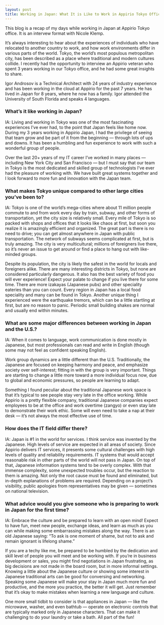 ```yaml
---
layout: post
title: Working in Japan: What It is Like to Work in Appirio Tokyo Office
---
```


This blog is a recap of my days while working in Japan at Appirio Tokyo office. It is an intervew format with Nicole Klemp.

It’s always interesting to hear about the experiences of individuals who have relocated to another country to work, and how work environments differ in various parts of the world. Tokyo, the world’s most populous metropolitan city, has been described as a place where traditional and modern cultures collide. I recently had the opportunity to interview an Appirio veteran who spent 3 years working in our Tokyo office, and he had some great insights to share.

Igor Androsov is a Technical Architect with 24 years of industry experience and has been working in the cloud at Appirio for the past 7 years. He has lived in Japan for 8 years, where he now has a family. Igor attended the University of South Florida and speaks 4 languages.

### What’s it like working in Japan?

IA: Living and working in Tokyo was one of the most fascinating experiences I’ve ever had, to the point that Japan feels like home now. During my 3 years working in Appirio Japan, I had the privilege of seeing that team grow and be part of it from the beginning — through lots of ups and downs. It has been a humbling and fun experience to work with such a wonderful group of people.

Over the last 20+ years of my IT career I’ve worked in many places — including New York City and San Francisco — but I must say that our team in Tokyo is the most dedicated and skilled group of technologists I’ve ever had the pleasure of working with. We have built great systems together and I look forward to more fun and innovation with the Japan team.

### What makes Tokyo unique compared to other large cities you’ve been to?

IA: Tokyo is one of the world’s mega-cities where about 11 million people commute to and from work every day by train, subway, and other forms of transportation, yet the city size is relatively small. Every mile of Tokyo is so packed with shops and offices that it looks like chaos at first, but soon you realize it is amazingly efficient and organized. The great part is there is no need to drive; you can get almost anywhere in Japan with public transportation. The network of subways seems complicated at first, but is truly amazing. The city is very multicultural; millions of foreigners live there, so it’s never an issue to get around or find a place to hang out with like-minded groups.

Despite its population, the city is likely the safest in the world for locals and foreigners alike. There are many interesting districts in Tokyo, but none are considered particularly dangerous. It also has the best variety of food you will ever experience! Expect your palate to change if you live there for some time. There are more izakayas (Japanese pubs) and other speciality eateries than you can count. Every region in Japan has a local food speciality and many can be found in Tokyo. Another unique thing I experienced were the earthquake tremors, which can be a little startling at first, but are no reason to panic. Periodic small building shakes are normal and usually end within minutes.

### What are some major differences between working in Japan and the U.S.?

IA: When it comes to language, work communication is done mostly in Japanese, but most professionals can read and write in English (though some may not feel as confident speaking English).

Work group dynamics are a little different than the U.S. Traditionally, the Japanese are focused on keeping harmony and peace, and emphasize society over self-interest; fitting in with the group is very important. Things are starting to change a little more toward a more individual focus now, due to global and economic pressures, so people are learning to adapt.

Something I found peculiar about the traditional Japanese work space is that it’s typical to see people stay very late in the office working. While Appirio is a pretty flexible company, traditional Japanese companies expect employees to be at the office and work overtime (zangyo) or even stay late to demonstrate their work ethic. Some will even need to take a nap at their desk — it’s not always the most effective use of time.

### How does the IT field differ there?

IA: Japan is #1 in the world for services. I think service was invented by the Japanese. High levels of service are expected in all areas of society. Since Appirio delivers IT services, it presents some cultural challenges with high levels of quality and reliability requirements. IT systems that would accept reasonable risk in other parts of the world will not pass in Japan. On top of that, Japanese information systems tend to be overly complex. With that immense complexity, some unexpected troubles occur, but the reaction to them is amazing. Not only the root cause must be found and eliminated, but in-depth explanations of problems are required. Depending on a project’s visibility, public apologies from representatives may be given — sometimes on national television.

### What advice would you give someone who is preparing to work in Japan for the first time?

IA: Embrace the culture and be prepared to learn with an open mind! Expect to have fun, meet new people, exchange ideas, and learn as much as you can while making some embarrassing mistakes along the way. There is an old Japanese saying: “To ask is one moment of shame, but not to ask and remain ignorant is lifelong shame.”

If you are a techy like me, be prepared to be humbled by the dedication and skill level of people you will meet and be working with. If you’re in business development or sales, you might find negotiations in Japan frustrating, as big decisions are not made in the board room, but in more informal settings. Knowing a little about the Japanese culture or showing some interest in Japanese traditional arts can be good for conversing and networking. Speaking some Japanese will make your stay in Japan much more fun and productive, and the more you practice, the better it will get. Just remember that it’s okay to make mistakes when learning a new language and culture.

One more small tidbit to consider is that appliances in Japan — like the microwave, washer, and even bathtub — operate on electronic controls that are typically marked only in Japanese characters. That can make it challenging to do your laundry or take a bath. All part of the fun!
